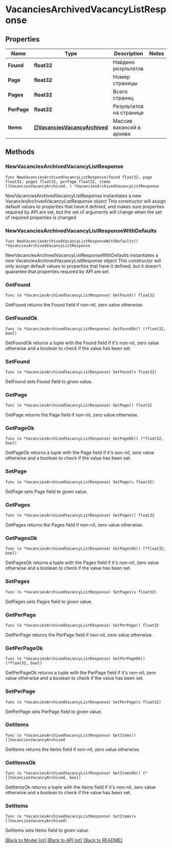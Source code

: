 # VacanciesArchivedVacancyListResponse

## Properties

Name | Type | Description | Notes
------------ | ------------- | ------------- | -------------
**Found** | **float32** | Найдено результатов | 
**Page** | **float32** | Номер страницы | 
**Pages** | **float32** | Всего страниц | 
**PerPage** | **float32** | Результатов на странице | 
**Items** | [**[]VacanciesVacancyArchived**](VacanciesVacancyArchived.md) | Массив вакансий в архиве | 

## Methods

### NewVacanciesArchivedVacancyListResponse

`func NewVacanciesArchivedVacancyListResponse(found float32, page float32, pages float32, perPage float32, items []VacanciesVacancyArchived, ) *VacanciesArchivedVacancyListResponse`

NewVacanciesArchivedVacancyListResponse instantiates a new VacanciesArchivedVacancyListResponse object
This constructor will assign default values to properties that have it defined,
and makes sure properties required by API are set, but the set of arguments
will change when the set of required properties is changed

### NewVacanciesArchivedVacancyListResponseWithDefaults

`func NewVacanciesArchivedVacancyListResponseWithDefaults() *VacanciesArchivedVacancyListResponse`

NewVacanciesArchivedVacancyListResponseWithDefaults instantiates a new VacanciesArchivedVacancyListResponse object
This constructor will only assign default values to properties that have it defined,
but it doesn't guarantee that properties required by API are set

### GetFound

`func (o *VacanciesArchivedVacancyListResponse) GetFound() float32`

GetFound returns the Found field if non-nil, zero value otherwise.

### GetFoundOk

`func (o *VacanciesArchivedVacancyListResponse) GetFoundOk() (*float32, bool)`

GetFoundOk returns a tuple with the Found field if it's non-nil, zero value otherwise
and a boolean to check if the value has been set.

### SetFound

`func (o *VacanciesArchivedVacancyListResponse) SetFound(v float32)`

SetFound sets Found field to given value.


### GetPage

`func (o *VacanciesArchivedVacancyListResponse) GetPage() float32`

GetPage returns the Page field if non-nil, zero value otherwise.

### GetPageOk

`func (o *VacanciesArchivedVacancyListResponse) GetPageOk() (*float32, bool)`

GetPageOk returns a tuple with the Page field if it's non-nil, zero value otherwise
and a boolean to check if the value has been set.

### SetPage

`func (o *VacanciesArchivedVacancyListResponse) SetPage(v float32)`

SetPage sets Page field to given value.


### GetPages

`func (o *VacanciesArchivedVacancyListResponse) GetPages() float32`

GetPages returns the Pages field if non-nil, zero value otherwise.

### GetPagesOk

`func (o *VacanciesArchivedVacancyListResponse) GetPagesOk() (*float32, bool)`

GetPagesOk returns a tuple with the Pages field if it's non-nil, zero value otherwise
and a boolean to check if the value has been set.

### SetPages

`func (o *VacanciesArchivedVacancyListResponse) SetPages(v float32)`

SetPages sets Pages field to given value.


### GetPerPage

`func (o *VacanciesArchivedVacancyListResponse) GetPerPage() float32`

GetPerPage returns the PerPage field if non-nil, zero value otherwise.

### GetPerPageOk

`func (o *VacanciesArchivedVacancyListResponse) GetPerPageOk() (*float32, bool)`

GetPerPageOk returns a tuple with the PerPage field if it's non-nil, zero value otherwise
and a boolean to check if the value has been set.

### SetPerPage

`func (o *VacanciesArchivedVacancyListResponse) SetPerPage(v float32)`

SetPerPage sets PerPage field to given value.


### GetItems

`func (o *VacanciesArchivedVacancyListResponse) GetItems() []VacanciesVacancyArchived`

GetItems returns the Items field if non-nil, zero value otherwise.

### GetItemsOk

`func (o *VacanciesArchivedVacancyListResponse) GetItemsOk() (*[]VacanciesVacancyArchived, bool)`

GetItemsOk returns a tuple with the Items field if it's non-nil, zero value otherwise
and a boolean to check if the value has been set.

### SetItems

`func (o *VacanciesArchivedVacancyListResponse) SetItems(v []VacanciesVacancyArchived)`

SetItems sets Items field to given value.



[[Back to Model list]](../README.md#documentation-for-models) [[Back to API list]](../README.md#documentation-for-api-endpoints) [[Back to README]](../README.md)


